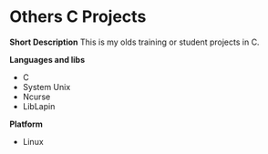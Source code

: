 # Others C Projects

**Short Description**
This is my olds training or student projects in C.

**Languages and libs**
- C
- System Unix
- Ncurse
- LibLapin

**Platform**
- Linux
